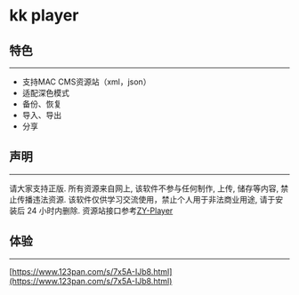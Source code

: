 # kk player

## 特色

---

* 支持MAC CMS资源站（xml，json）
* 适配深色模式
* 备份、恢复
* 导入、导出
* 分享

## 声明

---

请大家支持正版. 所有资源来自网上, 该软件不参与任何制作, 上传, 储存等内容, 禁止传播违法资源.
该软件仅供学习交流使用，禁止个人用于非法商业用途, 请于安装后 24 小时内删除.
资源站接口参考[ZY-Player](https://github.com/Hunlongyu/ZY-Player)

## 体验

---

[https://www.123pan.com/s/7x5A-IJb8.html](https://www.123pan.com/s/7x5A-IJb8.html)
